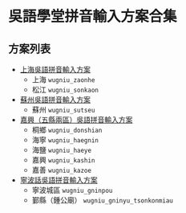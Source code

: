 # 吳語學堂拼音輸入方案合集

## 方案列表

- [上海吳語拼音輸入方案](https://github.com/NGLI/rime-wugniu_zaonhe)
    - 上海 `wugniu_zaonhe`
    - 松江 `wugniu_sonkaon`
- [蘇州吳語拼音輸入方案](https://github.com/NGLI/rime-wugniu_soutseu)
    - 蘇州 `wugniu_sutseu`
- [嘉興（五縣兩區）吳語拼音輸入方案](https://github.com/NGLI/rime-wugniu_kashin)
    - 桐鄉 `wugniu_donshian`
    - 海寧 `wugniu_haegnin`
    - 海鹽 `wugniu_haeye`
    - 嘉興 `wugniu_kashin`
    - 嘉善 `wugniu_kazoe`
- [寧波話吳語拼音輸入方案](https://github.com/NGLI/rime-wugniu_gninpou)
    - 寧波城區 `wugniu_gninpou`
    - 鄞縣（鍾公廟） `wugniu_gninyu_tsonkonmiau`

